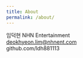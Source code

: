 ```yaml
---
title: About
permalink: /about/
---
```

임덕현
NHN Entertainment<br>
deokhyeon.lim@nhnent.com<br>
github.com/ldh881113<br>
